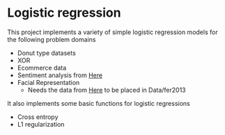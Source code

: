 # Logistic regression

This project implements a variety of simple logistic regression models for the following problem domains
* Donut type datasets
* XOR
* Ecommerce data
* Sentiment analysis from [Here](https://www.cs.jhu.edu/~mdredze/datasets/sentiment/index2.html)
* Facial Representation 
	* Needs the data from [Here](https://www.kaggle.com/c/challenges-in-representation-learning-facial-expression-recognition-challenge/data) to be placed in Data/fer2013
	
It also implements some basic functions for logistic regressions
* Cross entropy
* L1 regularization
